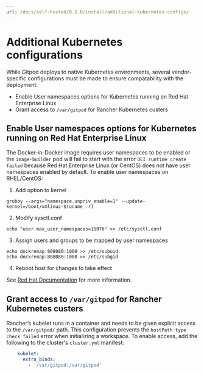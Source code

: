 ```yaml
---
url: /docs/self-hosted/0.5.0/install/additional-kubernetes-configs/
---
```


# Additional Kubernetes configurations

While Gitpod deploys to native Kubernetes environments, several vendor-specific configurations must be made to ensure compatability with the deployment:
* Enable User namespaces options for Kubernetes running on Red Hat Enterprise Linux
* Grant access to `/var/gitpod` for Rancher Kubernetes custers

## Enable User namespaces options for Kubernetes running on Red Hat Enterprise Linux

The Docker-in-Docker image requires user namespaces to be enabled or the `image-builder` pod will fail to start with the error `OCI runtime create failed` because Red Hat Enterprise Linux (or CentOS) does not have user namespaces enabled by default. To enable user namespaces on RHEL/CentOS:
1. Add option to kernel
```
grubby --args="namespace.unpriv_enable=1" --update-kernel=/boot/vmlinuz-$(uname -r)
```
2. Modify sysctl.conf 
```
echo "user.max_user_namespaces=15076" >> /etc/sysctl.conf
```
3. Assign users and groups to be mapped by user namespaces 
```
echo dockremap:808080:1000 >> /etc/subuid
echo dockremap:808080:1000 >> /etc/subgid
```
4. Reboot host for changes to take effect

See [Red Hat Documentation](https://access.redhat.com/documentation/en-us/red_hat_enterprise_linux_atomic_host/7/html/getting_started_with_containers/using_the_docker_command_and_service#user_namespaces_options) for more information.

## Grant access to `/var/gitpod` for Rancher Kubernetes custers

Rancher’s kubelet runs in a container and needs to be given explicit access to the `/var/gitpod/` path. This configuration prevents the `hostPath type check failed` error when initializing a workspace. To enable access, add the following to the cluster's `cluster.yml` manifest:
```yaml
    kubelet:
      extra_binds:
        - '/var/gitpod:/var/gitpod'
```
